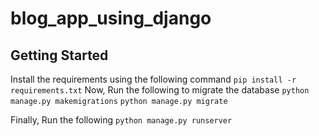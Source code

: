 # blog_app_using_django

## Getting Started

Install the requirements using the following command ``` pip install -r requirements.txt ```
Now, Run the following to migrate the database 
``` python manage.py makemigrations ```
``` python manage.py migrate ```

Finally, Run the following 
``` python manage.py runserver ```

